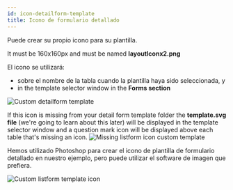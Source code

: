 ```yaml
---
id: icon-detailform-template
title: Icono de formulario detallado
---
```


Puede crear su propio icono para su plantilla.

It must be 160x160px and must be named **layoutIconx2.png**

El icono se utilizará:

* sobre el nombre de la tabla cuando la plantilla haya sido seleccionada, y
* in the template selector window in the **Forms section**

![Custom detailform template](assets/en/custom-detailform/custom-detailform-template.png)

If this icon is missing from your detail form template folder the **template.svg file** (we're going to learn about this later) will be displayed in the template selector window and a question mark icon will be displayed above each table that's missing an icon. ![Missing listform icon custom template](assets/en/custom-detailform/missing-detailform-icon-custom-template.png)

Hemos utilizado Photoshop para crear el icono de plantilla de formulario detallado en nuestro ejemplo, pero puede utilizar el software de imagen que prefiera.

![Custom listform template icon](assets/en/custom-detailform/custom-detail-form-icon.png)
